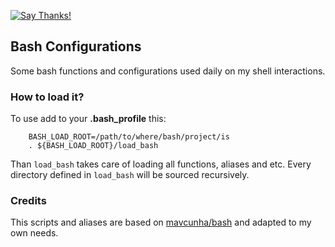 [![Say Thanks!](https://img.shields.io/badge/Say%20Thanks-!-1EAEDB.svg)](https://saythanks.io/to/adrianolisboa)

## Bash Configurations

Some bash functions and configurations used daily on my shell interactions.

### How to load it?

To use add to your __.bash_profile__ this:

		BASH_LOAD_ROOT=/path/to/where/bash/project/is
		. ${BASH_LOAD_ROOT}/load_bash

Than `load_bash` takes care of loading all functions, aliases and etc. Every directory defined in  `load_bash` will be sourced recursively.

### Credits

This scripts and aliases are based on [mavcunha/bash](https://github.com/mavcunha/bash) and adapted to my own needs.
